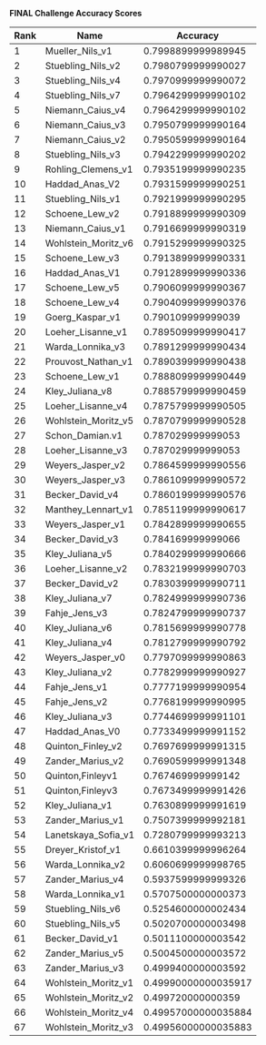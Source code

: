 **FINAL Challenge Accuracy Scores**



|Rank|Name|Accuracy|
|----|-----|---|
|1|Mueller_Nils_v1|0.7998899999989945|
|2|Stuebling_Nils_v2|0.7980799999990027|
|3|Stuebling_Nils_v4|0.7970999999990072|
|4|Stuebling_Nils_v7|0.7964299999990102|
|5|Niemann_Caius_v4|0.7964299999990102|
|6|Niemann_Caius_v3|0.7950799999990164|
|7|Niemann_Caius_v2|0.7950599999990164|
|8|Stuebling_Nils_v3|0.7942299999990202|
|9|Rohling_Clemens_v1|0.7935199999990235|
|10|Haddad_Anas_V2|0.7931599999990251|
|11|Stuebling_Nils_v1|0.7921999999990295|
|12|Schoene_Lew_v2|0.7918899999990309|
|13|Niemann_Caius_v1|0.7916699999990319|
|14|Wohlstein_Moritz_v6|0.7915299999990325|
|15|Schoene_Lew_v3|0.7913899999990331|
|16|Haddad_Anas_V1|0.7912899999990336|
|17|Schoene_Lew_v5|0.7906099999990367|
|18|Schoene_Lew_v4|0.7904099999990376|
|19|Goerg_Kaspar_v1|0.790109999999039|
|20|Loeher_Lisanne_v1|0.7895099999990417|
|21|Warda_Lonnika_v3|0.7891299999990434|
|22|Prouvost_Nathan_v1|0.7890399999990438|
|23|Schoene_Lew_v1|0.7888099999990449|
|24|Kley_Juliana_v8|0.7885799999990459|
|25|Loeher_Lisanne_v4|0.7875799999990505|
|26|Wohlstein_Moritz_v5|0.7870799999990528|
|27|Schon_Damian.v1|0.787029999999053|
|28|Loeher_Lisanne_v3|0.787029999999053|
|29|Weyers_Jasper_v2|0.7864599999990556|
|30|Weyers_Jasper_v3|0.7861099999990572|
|31|Becker_David_v4|0.7860199999990576|
|32|Manthey_Lennart_v1|0.7851199999990617|
|33|Weyers_Jasper_v1|0.7842899999990655|
|34|Becker_David_v3|0.784169999999066|
|35|Kley_Juliana_v5|0.7840299999990666|
|36|Loeher_Lisanne_v2|0.7832199999990703|
|37|Becker_David_v2|0.7830399999990711|
|38|Kley_Juliana_v7|0.7824999999990736|
|39|Fahje_Jens_v3|0.7824799999990737|
|40|Kley_Juliana_v6|0.7815699999990778|
|41|Kley_Juliana_v4|0.7812799999990792|
|42|Weyers_Jasper_v0|0.7797099999990863|
|43|Kley_Juliana_v2|0.7782999999990927|
|44|Fahje_Jens_v1|0.7777199999990954|
|45|Fahje_Jens_v2|0.7768199999990995|
|46|Kley_Juliana_v3|0.7744699999991101|
|47|Haddad_Anas_V0|0.7733499999991152|
|48|Quinton_Finley_v2|0.7697699999991315|
|49|Zander_Marius_v2|0.7690599999991348|
|50|Quinton,Finleyv1|0.767469999999142|
|51|Quinton,Finleyv3|0.7673499999991426|
|52|Kley_Juliana_v1|0.7630899999991619|
|53|Zander_Marius_v1|0.7507399999992181|
|54|Lanetskaya_Sofia_v1|0.7280799999993213|
|55|Dreyer_Kristof_v1|0.6610399999996264|
|56|Warda_Lonnika_v2|0.6060699999998765|
|57|Zander_Marius_v4|0.5937599999999326|
|58|Warda_Lonnika_v1|0.5707500000000373|
|59|Stuebling_Nils_v6|0.5254600000002434|
|60|Stuebling_Nils_v5|0.5020700000003498|
|61|Becker_David_v1|0.5011100000003542|
|62|Zander_Marius_v5|0.5004500000003572|
|63|Zander_Marius_v3|0.4999400000003592|
|64|Wohlstein_Moritz_v1|0.49990000000035917|
|65|Wohlstein_Moritz_v2|0.499720000000359|
|66|Wohlstein_Moritz_v4|0.49957000000035884|
|67|Wohlstein_Moritz_v3|0.49956000000035883|
